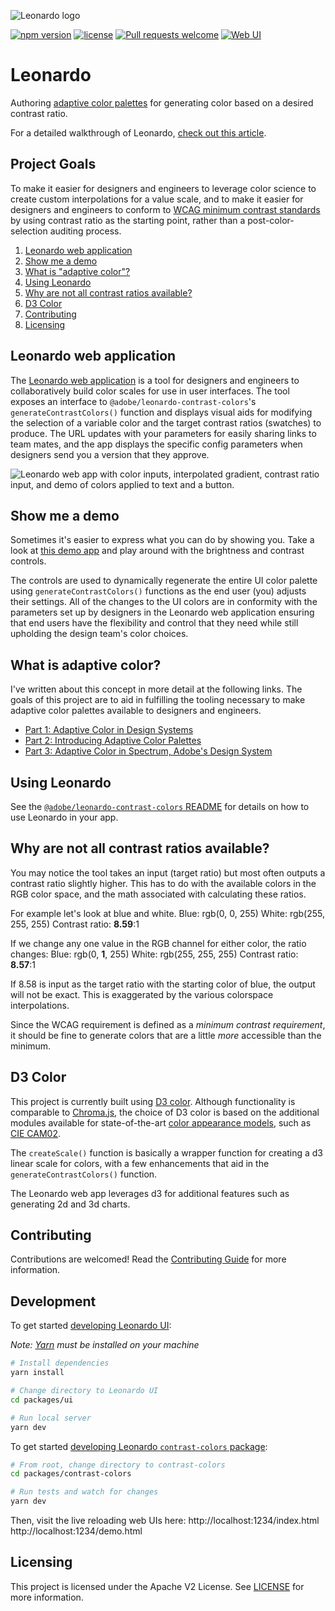 ![Leonardo logo](.github/Leonardo_Logo.png)

[![npm version](https://badge.fury.io/js/%40adobe%2Fleonardo-contrast-colors.svg)](https://www.npmjs.com/package/@adobe/leonardo-contrast-colors)
[![license](https://img.shields.io/github/license/adobe/leonardo)](https://github.com/adobe/leonardo/blob/master/LICENSE)
[![Pull requests welcome](https://img.shields.io/badge/PRs-welcome-blueviolet)](https://github.com/adobe/leonardo/blob/master/.github/CONTRIBUTING.md) [![Web UI](https://img.shields.io/badge/web%20tool-leonardocolor.io-blue)](https://leonardocolor.io)

# Leonardo
Authoring [adaptive color palettes](#what-is-adaptive-color) for generating color based on a desired contrast ratio.

For a detailed walkthrough of Leonardo, [check out this article](https://medium.com/@NateBaldwin/leonardo-an-open-source-contrast-based-color-generator-92d61b6521d2).

## Project Goals
To make it easier for designers and engineers to leverage color science to create custom interpolations for a value scale, and to make it easier for designers and engineers to conform to [WCAG minimum contrast standards](https://www.w3.org/TR/WCAG21/#contrast-minimum) by using contrast ratio as the starting point, rather than a post-color-selection auditing process.

1. [Leonardo web application](#leonardo-web-application)
2. [Show me a demo](#show-me-a-demo)
3. [What is "adaptive color"?](#what-is-adaptive-color)
4. [Using Leonardo](#using-leonardo)
5. [Why are not all contrast ratios available?](#why-are-not-all-contrast-ratios-available)
6. [D3 Color](#d3-color)
7. [Contributing](#contributing)
8. [Licensing](#licensing)


## Leonardo web application
The [Leonardo web application](http://www.leonardocolor.io/) is a tool for designers and engineers to collaboratively build color scales for use in user interfaces. The tool exposes an interface to `@adobe/leonardo-contrast-colors`'s `generateContrastColors()` function and displays visual aids for modifying the selection of a variable color and the target contrast ratios (swatches) to produce. The URL updates with your parameters for easily sharing links to team mates, and the app displays the specific config parameters when designers send you a version that they approve.

![Leonardo web app with color inputs, interpolated gradient, contrast ratio input, and demo of colors applied to text and a button.](.github/Leonardo_Screenshot.png)

## Show me a demo
Sometimes it's easier to express what you can do by showing you. Take a look at [this demo app](http://www.leonardocolor.io/demo.html) and play around with the brightness and contrast controls.

The controls are used to dynamically regenerate the entire UI color palette using `generateContrastColors()` functions as the end user (you) adjusts their settings. All of the changes to the UI colors are in conformity with the parameters set up by designers in the Leonardo web application ensuring that end users have the flexibility and control that they need while still upholding the design team's color choices.

## What is adaptive color?
I've written about this concept in more detail at the following links. The goals of this project are to aid in fulfilling the tooling necessary to make adaptive color palettes available to designers and engineers.

- [Part 1: Adaptive Color in Design Systems](https://medium.com/thinking-design/adaptive-color-in-design-systems-7bcd2e664fa0)
- [Part 2: Introducing Adaptive Color Palettes](https://medium.com/thinking-design/introducing-adaptive-color-palettes-111b5842fc88)
- [Part 3: Adaptive Color in Spectrum, Adobe's Design System](https://medium.com/thinking-design/adaptive-color-in-spectrum-adobes-design-system-feeeec89a2c7)

## Using Leonardo

See the [`@adobe/leonardo-contrast-colors` README](packages/contrast-colors/README.md) for details on how to use Leonardo in your app.

## Why are not all contrast ratios available?
You may notice the tool takes an input (target ratio) but most often outputs a contrast ratio slightly higher. This has to do with the available colors in the RGB color space, and the math associated with calculating these ratios.

For example let's look at blue and white.
Blue: rgb(0, 0, 255)
White: rgb(255, 255, 255)
Contrast ratio: **8.59**:1

If we change any one value in the RGB channel for either color, the ratio changes:
Blue: rgb(0, **1**, 255)
White: rgb(255, 255, 255)
Contrast ratio: **8.57**:1

If 8.58 is input as the target ratio with the starting color of blue, the output will not be exact. This is exaggerated by the various colorspace interpolations.

Since the WCAG requirement is defined as a *minimum contrast requirement*, it should be fine to generate colors that are a little *more* accessible than the minimum.

## D3 Color
This project is currently built using [D3 color](https://github.com/d3/d3-color). Although functionality is comparable to [Chroma.js](https://gka.github.io/chroma.js/), the choice of D3 color is based on the additional modules available for state-of-the-art [color appearance models](https://en.wikipedia.org/wiki/Color_appearance_model), such as [CIE CAM02](https://gramaz.io/d3-cam02/).

The `createScale()` function is basically a wrapper function for creating a d3 linear scale for colors, with a few enhancements that aid in the `generateContrastColors()` function.

The Leonardo web app leverages d3 for additional features such as generating 2d and 3d charts.

## Contributing
Contributions are welcomed! Read the [Contributing Guide](./.github/CONTRIBUTING.md) for more information.

## Development

To get started [developing Leonardo UI](packages/ui#development):

*Note: [Yarn](https://yarnpkg.com/) must be installed on your machine*

```sh
# Install dependencies
yarn install

# Change directory to Leonardo UI
cd packages/ui

# Run local server
yarn dev
```

To get started [developing Leonardo `contrast-colors` package](packages/contrast-colors#development):

```sh
# From root, change directory to contrast-colors
cd packages/contrast-colors

# Run tests and watch for changes
yarn dev
```

Then, visit the live reloading web UIs here:
http://localhost:1234/index.html
http://localhost:1234/demo.html

## Licensing
This project is licensed under the Apache V2 License. See [LICENSE](LICENSE) for more information.
